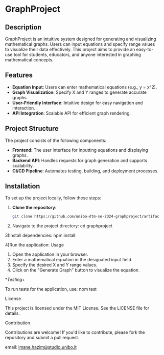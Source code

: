 # GraphProject

## Description

GraphProject is an intuitive system designed for generating and visualizing mathematical graphs. Users can input equations and specify range values to visualize their data effectively. This project aims to provide an easy-to-use tool for students, educators, and anyone interested in graphing mathematical concepts.

## Features

- **Equation Input**: Users can enter mathematical equations (e.g., y = x^2).
- **Graph Visualization**: Specify X and Y ranges to generate accurate graphs.
- **User-Friendly Interface**: Intuitive design for easy navigation and interaction.
- **API Integration**: Scalable API for efficient graph rendering.

## Project Structure

The project consists of the following components:

- **Frontend**: The user interface for inputting equations and displaying graphs.
- **Backend API**: Handles requests for graph generation and supports scalability.
- **CI/CD Pipeline**: Automates testing, building, and deployment processes.

## Installation

To set up the project locally, follow these steps:

1. **Clone the repository**:
   ```bash
   git clone https://github.com/unibo-dtm-se-2324-graphproject/artifact.git 

2) Navigate to the project directory:
cd graphproject

3)Install dependencies:
npm install

4)Run the application:
Usage

1) Open the application in your browser.
2) Enter a mathematical equation in the designated input field.
3) Specify the desired X and Y range values.
4) Click on the "Generate Graph" button to visualize the equation.

**Testing*+

To run tests for the application, use:
npm test

License

This project is licensed under the MIT License. See the LICENSE file for details.

Contribution

Contributions are welcome! If you'd like to contribute, please fork the repository and submit a pull request.

email: imane.hazim@studio.unibo.it




